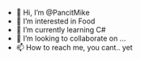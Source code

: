 - 👋 Hi, I’m @PancitMike
- 👀 I’m interested in Food
- 🌱 I’m currently learning C#
- 💞️ I’m looking to collaborate on ...
- 📫 How to reach me, you cant.. yet

<!---
PancitMike/PancitMike is a ✨ special ✨ repository because its `README.md` (this file) appears on your GitHub profile.
You can click the Preview link to take a look at your changes.
--->
